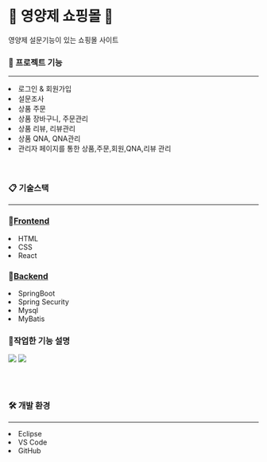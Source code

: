 <div>

# 💊 **영양제 쇼핑몰** 💊

</div>

<span>영양제 설문기능이 있는 쇼핑몰 사이트</span>


<div>

### 🔎 프로젝트 기능

</div>
<hr>
<li>로그인 & 회원가입</li>
<li>설문조사</li>
<li>상품 주문</li>
<li>상품 장바구니, 주문관리</li>
<li>상품 리뷰, 리뷰관리</li>
<li>상품 QNA, QNA관리</li>
<li>관리자 페이지를 통한 상품,주문,회원,QNA,리뷰 관리</li>
<br>
<br>


<div>

### 📋 기술스택

</div>
<hr>

 ###  📕[Frontend](https://github.com/BernardMaeng/Front-End.git)
<li>HTML</li>
<li>CSS</li>
<li>React</li>

 ###  📘[Backend](https://github.com/BernardMaeng/Back-End.git)
<li>SpringBoot</li>
<li>Spring Security</li>
<li>Mysql</li>
<li>MyBatis</li>

### 📌작업한 기능 설명
<img src=https://user-images.githubusercontent.com/115197642/210565082-70d826f1-c345-48be-a246-7565d2745ba2.png></img>
<img src=https://user-images.githubusercontent.com/115197642/210565580-f96e97fe-438d-4951-b3c0-364d45b4364e.png></img>

<br>
<br>

<div>

### 🛠 개발 환경

</div>
<hr>
<li>Eclipse</li>
<li>VS Code</li>
<li>GitHub</li>
